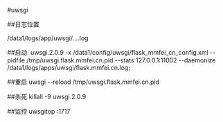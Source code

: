#uwsgi

##日志位置

/data1/logs/app/uwsgi/....log

##启动:
uwsgi.2.0.9 -x /data1/config/uwsgi/flask_mmfei_cn_config.xml --pidfile /tmp/uwsgi.flask.mmfei.cn.pid --stats 127.0.0.1:11002 --daemonize /data1/logs/apps/uwsgi/flask.mmfei.cn.log;

##重启
uwsgi --reload /tmp/uwsgi.flask.mmfei.cn.pid

##杀死
killall -9 uwsgi.2.0.9

##监控
uwsgitop :1717
